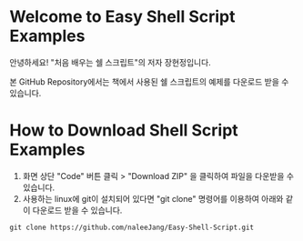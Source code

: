 Welcome to Easy Shell Script Examples
=====================================
안녕하세요!
"처음 배우는 쉘 스크립트"의 저자 장현정입니다.

본 GitHub Repository에서는 책에서 사용된 쉘 스크립트의 예제를 다운로드 받을 수 있습니다.

How to Download Shell Script Examples
=====================================
1. 화면 상단 "Code" 버튼 클릭 > "Download ZIP" 을 클릭하여 파일을 다운받을 수 있습니다.
2. 사용하는 linux에 git이 설치되어 있다면 "git clone" 명령어를 이용하여 아래와 같이 다운로드 받을 수 있습니다.

```
git clone https://github.com/naleeJang/Easy-Shell-Script.git
```
